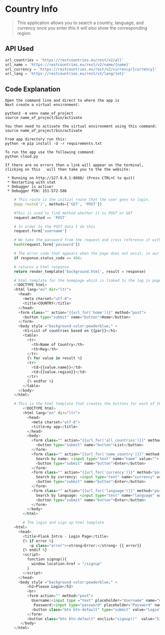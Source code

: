 
# Country Info
> This application allows you to search a country, language, and currency once you enter this it will also show the corresponding region.
>
## API Used
```python
url_countries = 'https://restcountries.eu/rest/v2/all'
url_name = 'https://restcountries.eu/rest/v2/name/{name}'
url_currency = 'https://restcountries.eu/rest/v2/currency/{currency}'
url_lang = 'https://restcountries.eu/rest/v2/lang/{et}'
```


## Code Explanation
	Open the command line and direct to where the app is
	Next create a virtual environment:

	python3 -m venv name_of_project
	source name_of_project/bin/activate

	You then need to activate the virtual environment using this command:
	source name_of_project/bin/activate

	From app directory run this:
	python -m pip install -U -r requirements.txt

	To run the app use the following command:
	python cloud.py

	If there are no errors then a link will appear on the terminal, clicking on this   will then take you to the the website:

	 * Running on http://127.0.0.1:8080/ (Press CTRL+C to quit)
	 * Restarting with stat
	 * Debugger is active!
	 * Debugger PIN: 151-572-586


```python
	# This route is the initial route that the user goes to login.
	@app.route('/', methods=['GET', 'POST'])

	#This is used to find method whether it is POST or GET
	request.method == 'POST'

	# In order to the POST data I do this
	request.form['username']

	# We take the password from the request and cross reference it with the password that we already have
    hash(request.form['password'])

	# The error code that appears when the page does not exist, in our example this would be the case when a invalid country is entered.
	if response.status_code == 404:

	# returns a html response
	return render_template('background.html', result = response)

	# html template for the homepage which is linked to the log in page. Use of colour has been applied. This also allows each page to show both the item search for and the corresponding region.
	<!DOCTYPE html>
	<html lang="en" dir="ltr">
	  <head>
	    <meta charset="utf-8">
	    <title>COUNTRY</title>
	  </head>
	  <form class="" action="{{url_for('home')}}" method="post">
	    <button type="submit" name="button">Home</button>
	  </form>
	  <body style ="background-color:powderblue;" >
	    <h1>List of countries based on {{par}}</h1>
	    <table>
	      <tr>
	        <th>Name of Country</th>
	        <th>Reg</th>
	      </tr>
	      {% for value in result %}
	      <tr>
	        <td>{{value.name}}</td>
	        <td>{{value.region}}</td>
	      </tr>
	      {% endfor %}
	    </table>
	  </body>
	</html>

	# This is the html template that creates the buttons for each of the variables I have such as country and currency along with the buttons to then search for these on the API.
		<!DOCTYPE html>
		<html lang="en" dir="ltr">
		  <head>
		    <meta charset="utf-8">
		    <title>my app</title>
		  </head>
		  <body>
		    <form class="" action="{{url_for('all_countries')}}" method="post">
		      <button type="submit" name="button">List</button>
		    </form>
		    <form class="" action="{{url_for('name_country')}}" method="post">
		      Search by name: <input type="text" name="name" value="">
		      <button type="submit" name="button">Enter</button>
		    </form>
		    <form class="" action="{{url_for('currency')}}" method="post">
		      Search by currency: <input type="text" name="currency" value="">
		      <button type="submit" name="button">Enter</button>
		    </form>
		    <form class="" action="{{url_for('language')}}" method="post">
		      Search by language: <input type="text" name="language" value="">
		      <button type="submit" name="button">Enter</button>
		    </form>
		  </body>
		</html>

		# The login and sign up html template
	<html>
	  <head>
	    <title>Flask Intro - Login Page</title>
	    {% if error %}
	       <p class="error"><strong>Error:</strong> {{ error}}
	    {% endif %}
	    <script>
	      function signup(){
	        window.location.href = "/signup"
	      }
	    </script>
	  </head>
	  <body style ="background-color:powderblue;" >
	      <h2>Please Login</h2>
	      <br>
	      <form action="" method="post">
	        Username:<input type ="text" placeholder="Username" name="username"><br/>
	         Password:<input type="password" placeholder="Password" name="password"><br/>
	        <button class="btn btn-default" type="submit" value="Login">Login</button>
	      </form>
	      <button class="btn btn-default" onclick="signup()"  value="Signup">Signup</button>
	   </body>
	</html>


```
